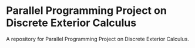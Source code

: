 # Parallel Programming Project on Discrete Exterior Calculus #

A repository for Parallel Programming Project on Discrete Exterior Calculus.

